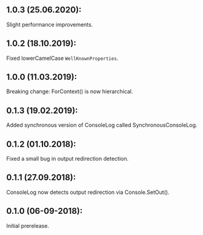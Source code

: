 ## 1.0.3 (25.06.2020):

Slight performance improvements.

## 1.0.2 (18.10.2019):

Fixed lowerCamelCase `WellKnownProperties`.

## 1.0.0 (11.03.2019):

Breaking change: ForContext() is now hierarchical.

## 0.1.3 (19.02.2019):

Added synchronous version of ConsoleLog called SynchronousConsoleLog.

## 0.1.2 (01.10.2018):

Fixed a small bug in output redirection detection.

## 0.1.1 (27.09.2018):

ConsoleLog now detects output redirection via Console.SetOut().

## 0.1.0 (06-09-2018): 

Initial prerelease.